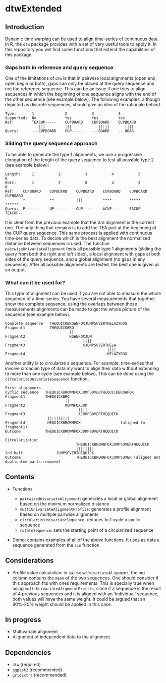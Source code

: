 # dtwExtended

## Introduction

Dynamic time warping can be used to align time-series of continuous data. In R, the `dtw` package provides with a set of very useful tools to apply it. In this repository you will find some functions that extend the capabilities of this package. 

### Gaps both in reference and query sequence

One of the limitations of `dtw` is that in pairwise local alignments (open end, open begin or both), gaps can only be placed at the query sequence and not the reference sequence. This can be an issue if one tries to align sequences in which the beginning of one sequence aligns with the end of the other sequence (see example below). The following examples, although depicted as discrete sequences, should give an idea of the rationale behind.

```
Type:       1              2           3           4
Supported:  No             Yes         Yes         Yes
Ref:        TEACUP-----    CUPBOARD    CUPBOARD    CUPBOARD
               |||         |||            |||||       ||||
Query:      ---CUPBOARD    CUP-----    ---BOARD    ---BOAR-
```

### Sliding the query sequence approach

To be able to generate the type 1 alignments, we use a progressive elongation of the length of the query sequence to test all possible type 2 (see example below):

```
Length:     1           2           3           4           5           6        
Edit:       1           2           0           4           5           6       
Ref:    CUPBOARD    CUPBOARD    CUPBOARD    CUPBOARD    CUPBOARD    CUPBOARD               
        *           **          |||         ****        *****       ******         
Query:  P-------    UP------    CUP-----    ACUP----    EACUP---    TEACUP--
```

It is clear from the previous example that the 3rd alignment is the correct one. The only thing that remains is to add the TEA part at the beginning of the CUP query sequence. This same process is applied with continuous time-series data. To decide which is the best alignment the normalized distance between sequences is used. The function `pairwiseUnivariateAlignment` tests all possible type 1 alignments (sliding the query from both the right and left sides), a local alignment with gaps at both sides of the query sequence, and a global alignment (no gaps in any sequence). After all possible alignments are tested, the best one is given as an output.

### What can it be used for?

This type of alignment can be used if you are not able to measure the whole sequence of a time-series. You have several measurements that together show the complete sequence, using the overlaps between those measurements alignments can be made to get the whole picture of the sequence (see example below).

```
Complete sequence   THEQUICKBROWNFOXJUMPSOVERTHELAZYDOG
Fragment1           THEQUICKBRO
                             ||
Fragment2                    ROWNFOXJUM
                                   ||||
Fragment3                          XJUMPSOVERTHELA    
                                              ||||
Fragment4                                     HELAZYDOG
```

Another utility is to circularize a sequence. For example, time-series that involve circadian type of data my want to align their data without extending to more than one cycle (see example below). This can be done using the `circularizeUnivariateSequence` function.

```
First alignments
Cyclic sequence   THEQUICKBROWNFOXJUMPSOVERTHEQUICKBROWFOX
Fragment1         THEQUICKBRO
                           ||
Fragment2                  ROWNFOXJUM
                                 ||||
Fragment3                        XJUMPSOVERTHEQUICK    
                   ||||||||||
Fragment4          HEQUICKBROWNFOX                  (aligned to fragment1)
Outcome           THEQUICKBROWNFOXJUMPSOVERTHEQUICK

Circularization
                                THEQUICKBROWNFOXJUMPSOVERTHEQUICK
                                ||||||||
2nd half               JUMPSOVERTHEQUICK
Outcome                         THEQUICKBROWNFOXJUMPSOVER (aligned and duplicated parts removed)
```

## Contents

* Functions
    * `pairwiseUnivariateAlignment`: generates a local or global alignment based on the minimum normalized distance
    * `multiUnivariateAlignmentProfile`: generates a profile alignment based on multiple pairwise alignments
    * `circularizeUnivariateSequence`: reduces to 1 cycle a cyclic sequence
    * `rotateSequence`: sets the starting point of a circularized sequence
    
* Demo: contains examples of all of the above functions. It uses as data a sequence generated from the `sin` function.

## Considerations

* Profile value calculation: in `pairwiseUnivariateAlignment`, the `uni` column contains the `mean` of the two sequences. One should consider if this approach fits with ones requirements. This is specially true when using `multiUnivariateAlignmentProfile`, since if a sequence is the result of 4 previous sequences and it is aligned with an 'individual' sequence, both values will have the same weight. It could be argued that an 80%-20% weight should be applied in this case.

## In progress

* Multivariate alignment
* Alignment of independent data to the alignment

## Dependencies

* `dtw` (required)
* `ggplot2` (recommended)
* `gridExtra` (recommended)


